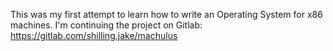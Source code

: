 This was my first attempt to learn how to write an Operating System for x86 machines. I'm continuing the project on Gitlab: https://gitlab.com/shilling.jake/machulus
